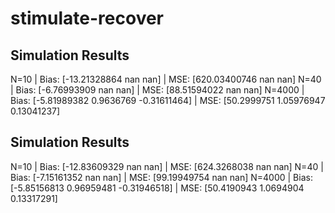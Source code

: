 # stimulate-recover
## Simulation Results
N=10 | Bias: [-13.21328864          nan          nan] | MSE: [620.03400746          nan          nan]
N=40 | Bias: [-6.76993909         nan         nan] | MSE: [88.51594022         nan         nan]
N=4000 | Bias: [-5.81989382  0.9636769  -0.31611464] | MSE: [50.2999751   1.05976947  0.13041237]

## Simulation Results
N=10 | Bias: [-12.83609329          nan          nan] | MSE: [624.3268038         nan         nan]
N=40 | Bias: [-7.15161352         nan         nan] | MSE: [99.19949754         nan         nan]
N=4000 | Bias: [-5.85156813  0.96959481 -0.31946518] | MSE: [50.4190943   1.0694904   0.13317291]
